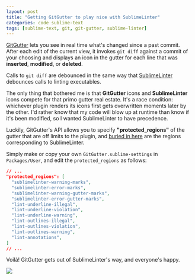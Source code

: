 ```yaml
---
layout: post
title: "Getting GitGutter to play nice with SublimeLinter"
categories: code sublime-text
tags: [sublime-text, git, git-gutter, sublime-linter]
---
```


[GitGutter](https://github.com/jisaacks/GitGutter) lets you see in real time what's changed since a past commit. After each edit of the current view, it invokes `git diff` against a commit of your choosing and displays an icon in the gutter for each line that was __inserted__, __modified__, or __deleted__.

Calls to `git diff` are debounced in the same way that [SublimeLinter](./sublime-linter) debounces calls to linting executables.

The only thing that bothered me is that __GitGutter__ icons and __SublimeLinter__ icons compete for that primo gutter real estate. It's a race condition: whichever plugin renders its icons first gets overwritten moments later by the other. I'd rather know that my code will blow up at runtime than know if it's been modified, so I wanted SublimeLinter to have precedence.

Luckily, GitGutter's API allows you to specify __"protected_regions"__ of the gutter that are off limits to the plugin, and [buried in here](https://github.com/jisaacks/GitGutter/issues/113) are the regions corresponding to SublimeLinter.

Simply make or copy your own `GitGutter.sublime-settings` in `Packages/User`, and edit the `protected_regions` as follows:

~~~json
// ...
"protected_regions": [
  "sublimelinter-warning-marks",
  "sublimelinter-error-marks",
  "sublimelinter-warning-gutter-marks",
  "sublimelinter-error-gutter-marks",
  "lint-underline-illegal",
  "lint-underline-violation",
  "lint-underline-warning",
  "lint-outlines-illegal",
  "lint-outlines-violation",
  "lint-outlines-warning",
  "lint-annotations",
]
// ...
~~~

Voilà! GitGutter gets out of SublimeLinter's way, and everyone's happy.

![](https://raw.githubusercontent.com/kylebebak/kylebebak.github.io/master/_assets/img/git_gutter_sublime_linter.png)

